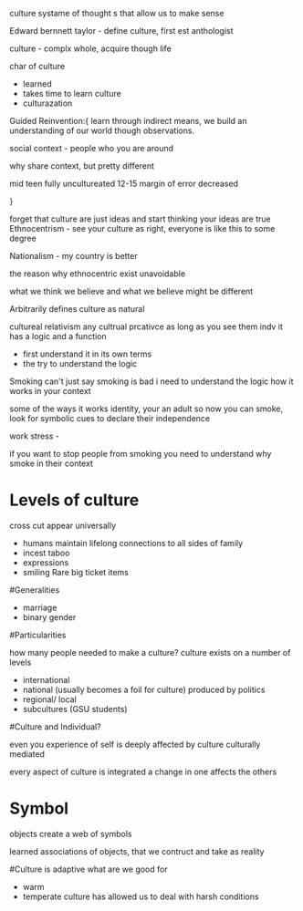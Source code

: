 culture systame of thought s that allow us to make sense 

Edward bernnett taylor - define culture, first est anthologist 

culture - complx whole, acquire though life

char of culture
 - learned
 - takes time to learn culture 
 - culturazation


Guided Reinvention:{ learn through indirect means, we build an understanding of
our world though observations. 

social context - people who you are around 


why share context, but pretty different 

mid teen fully uncultureated 
12-15 margin of error decreased 


 
}


forget that culture are just ideas and start thinking your ideas are true
Ethnocentrism - see your culture as right, everyone is like this to some degree


Nationalism - my country is better 

the reason why ethnocentric exist unavoidable 

what we think we believe and what we believe might be different 


Arbitrarily defines culture as natural 

cultureal relativism any cultrual prcativce as long as you see them indv it has a logic and a
function

  - first understand it in its own terms 
  - the try to understand the logic 

Smoking can't just say smoking is bad i need to understand the logic how it works
in your context

some of the ways it works identity, your an adult so now you can smoke, look for
symbolic cues to declare their independence 

work stress - 

if you want to stop people from smoking you need to understand why smoke in
  their context 






# Levels of culture

cross cut appear universally 
  - humans maintain lifelong connections to all sides of family 
  - incest taboo  
  - expressions 
  - smiling 
Rare big ticket items


#Generalities 
  - marriage 
  - binary gender

#Particularities 
 

how many people needed to make a culture?
culture exists on a number of levels 
 - international
 - national (usually becomes a foil for culture) produced by politics 
 - regional/ local 
 - subcultures (GSU students)
 


 #Culture and Individual? 

 even you experience of self is deeply affected by culture
 culturally mediated 

 every aspect of culture is integrated a change in one affects the others 
 
 # Symbol
 objects create a web of symbols 
 
learned associations of objects, that we contruct and take as reality   


#Culture is adaptive 
what are we good for
 - warm
 - temperate 
culture has allowed us to deal with harsh conditions  







